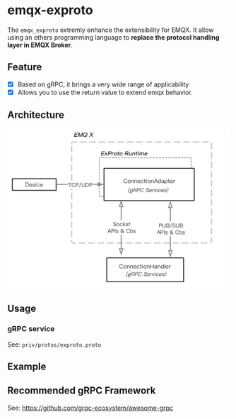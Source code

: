 # emqx-exproto

The `emqx_exproto` extremly enhance the extensibility for EMQX. It allow using an others programming language to **replace the protocol handling layer in EMQX Broker**.

## Feature

- [x] Based on gRPC, it brings a very wide range of applicability
- [x] Allows you to use the return value to extend emqx behavior.

## Architecture

![EMQX ExProto Arch](./docs/images/exproto-arch.jpg)

## Usage

### gRPC service

See: `priv/protos/exproto.proto`

## Example

## Recommended gRPC Framework

See: https://github.com/grpc-ecosystem/awesome-grpc
